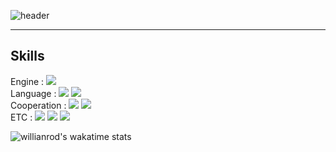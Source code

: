 ![header](https://capsule-render.vercel.app/api?type=waving&text=Wecome%20To%20My%20Github&height=200&animation=blink&fontAlignY=35&color=gradient)
* * *

## Skills
Engine : <img src="https://img.shields.io/badge/Unity-000000?style=flat&logo=unity&logoColor=white"/>   
Language : <img src="https://img.shields.io/badge/C%23-512BD4?style=flat&logo=csharp&logoColor=white"/> <img src="https://img.shields.io/badge/C-A8B9CC?style=flat&logo=c&logoColor=white"/>   
Cooperation : <img src="https://img.shields.io/badge/GitHub-181717?style=flat&logo=github&logoColor=white"/> <img src="https://img.shields.io/badge/Notion-000000?style=flat&logo=notion&logoColor=white"/>   
ETC : <img src="https://img.shields.io/badge/Rider-000000?style=flat&logo=rider&logoColor=white"/> <img src="https://img.shields.io/badge/VisualStudio-5C2D91?style=flat&logo=visualstudio&logoColor=white"/> <img src="https://img.shields.io/badge/VisualStudioCode-007ACC?style=flat&logo=visualstudiocode&logoColor=white"/>
   
![willianrod's wakatime stats](https://github-readme-stats.vercel.app/api/wakatime?username=ArisIsCute)
